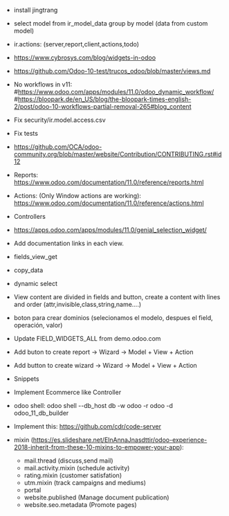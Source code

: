 - install jingtrang
- select model from ir_model_data group by model (data from custom model)
- ir.actions: (server,report,client,actions,todo)
- https://www.cybrosys.com/blog/widgets-in-odoo
- https://github.com/Odoo-10-test/trucos_odoo/blob/master/views.md
- No workflows in v11:
#https://www.odoo.com/apps/modules/11.0/odoo_dynamic_workflow/
#https://bloopark.de/en_US/blog/the-bloopark-times-english-2/post/odoo-10-workflows-partial-removal-265#blog_content

- Fix security/ir.model.access.csv 

- Fix tests

- https://github.com/OCA/odoo-community.org/blob/master/website/Contribution/CONTRIBUTING.rst#id12

- Reports: https://www.odoo.com/documentation/11.0/reference/reports.html

- Actions: (Only Window actions are working): https://www.odoo.com/documentation/11.0/reference/actions.html

- Controllers

- https://apps.odoo.com/apps/modules/11.0/genial_selection_widget/

- Add documentation links in each view.

- fields_view_get

- copy_data

- dynamic select

- View content are divided in fields and button, create a content with lines and order (attr,invisible,class,string,name....)

- boton para crear dominios (selecionamos el modelo, despues el field, operación, valor)

- Update FIELD_WIDGETS_ALL from demo.odoo.com

- Add buton to create report -> Wizard -> Model + View + Action

- Add button to create wizard -> Wizard -> Model + View + Action

- Snippets

- Implement Ecommerce like Controller

- odoo shell: odoo shell --db_host db -w odoo -r odoo -d odoo_11_db_builder

- Implement this: https://github.com/cdr/code-server

- mixin (https://es.slideshare.net/ElnAnnaJnasdttir/odoo-experience-2018-inherit-from-these-10-mixins-to-empower-your-app):
    - mail.thread (discuss,send mail)
    - mail.activity.mixin (schedule activity)
    - rating.mixin (customer satisfation)
    - utm.mixin (track campaigns and mediums)
    - portal
    - website.published (Manage document publication)
    - website.seo.metadata (Promote pages)
